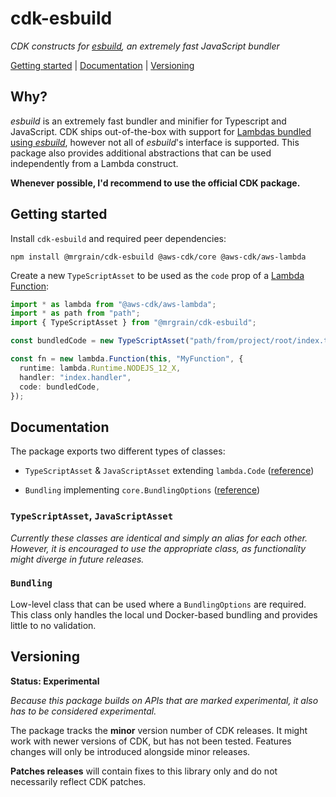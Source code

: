 # cdk-esbuild

_CDK constructs for [esbuild](https://github.com/evanw/esbuild), an extremely fast JavaScript bundler_

[Getting started](#getting-started) | [Documentation](#documentation) | [Versioning](#versioning)

## Why?

_esbuild_ is an extremely fast bundler and minifier for Typescript and JavaScript. CDK ships out-of-the-box with support for [Lambdas bundled using _esbuild_](https://docs.aws.amazon.com/cdk/api/latest/docs/aws-lambda-nodejs-readme.html), however not all of _esbuild_'s interface is supported. This package also provides additional abstractions that can be used independently from a Lambda construct.

**Whenever possible, I'd recommend to use the official CDK package.**

## Getting started

Install `cdk-esbuild` and required peer dependencies:

```
npm install @mrgrain/cdk-esbuild @aws-cdk/core @aws-cdk/aws-lambda
```

Create a new `TypeScriptAsset` to be used as the `code` prop of a [Lambda Function](https://docs.aws.amazon.com/cdk/api/latest/docs/@aws-cdk_aws-lambda.Function.html#code):

```ts
import * as lambda from "@aws-cdk/aws-lambda";
import * as path from "path";
import { TypeScriptAsset } from "@mrgrain/cdk-esbuild";

const bundledCode = new TypeScriptAsset("path/from/project/root/index.ts");

const fn = new lambda.Function(this, "MyFunction", {
  runtime: lambda.Runtime.NODEJS_12_X,
  handler: "index.handler",
  code: bundledCode,
});
```

## Documentation

The package exports two different types of classes:

- `TypeScriptAsset` & `JavaScriptAsset` extending `lambda.Code` ([reference](https://docs.aws.amazon.com/cdk/api/latest/docs/@aws-cdk_aws-lambda.Code.html))

- `Bundling` implementing `core.BundlingOptions` ([reference](https://docs.aws.amazon.com/cdk/api/latest/docs/@aws-cdk_core.BundlingOptions.html))

### `TypeScriptAsset`, `JavaScriptAsset`

_Currently these classes are identical and simply an alias for each other. However, it is encouraged to use the appropriate class, as functionality might diverge in future releases._

### `Bundling`

Low-level class that can be used where a `BundlingOptions` are required. This class only handles the local und Docker-based bundling and provides little to no validation.

## Versioning

**Status: Experimental**

_Because this package builds on APIs that are marked experimental, it also has to be considered experimental._

The package tracks the **minor** version number of CDK releases. It might work with newer versions of CDK, but has not been tested. Features changes will only be introduced alongside minor releases.

**Patches releases** will contain fixes to this library only and do not necessarily reflect CDK patches.
